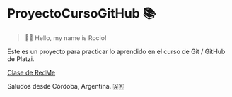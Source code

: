 # ProyectoCursoGitHub  📚

> 🙋‍♀️ Hello, my name is Rocio!

Este es un proyecto para practicar lo aprendido 
en el curso de Git / GitHub de Platzi.  

[Clase de RedMe](https://platzi.com/clases/1557-git-github/19977-readmemd-es-una-excelente-practica/ "Clase de RedMe")

Saludos desde Córdoba, Argentina. 🇦🇷
